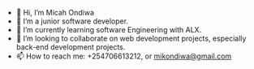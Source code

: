 - 👋 Hi, I’m Micah Ondiwa
- 👀 I’m a junior software developer. 
- 🌱 I’m currently learning software Engineering with ALX.
- 💞️ I’m looking to collaborate on web development projects, especially back-end development projects. 
- 📫 How to reach me: +254706613212, or mikondiwa@gmail.com

<!---
Mikondiwa/Mikondiwa is a ✨ special ✨ repository because its `README.md` (this file) appears on your GitHub profile.
You can click the Preview link to take a look at your changes.
--->
